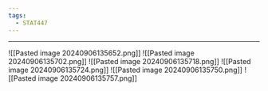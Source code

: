 ```yaml
---
tags:
  - STAT447
---
```

---
![[Pasted image 20240906135652.png]]
![[Pasted image 20240906135702.png]]
![[Pasted image 20240906135718.png]]
![[Pasted image 20240906135724.png]]
![[Pasted image 20240906135750.png]]
![[Pasted image 20240906135757.png]]
